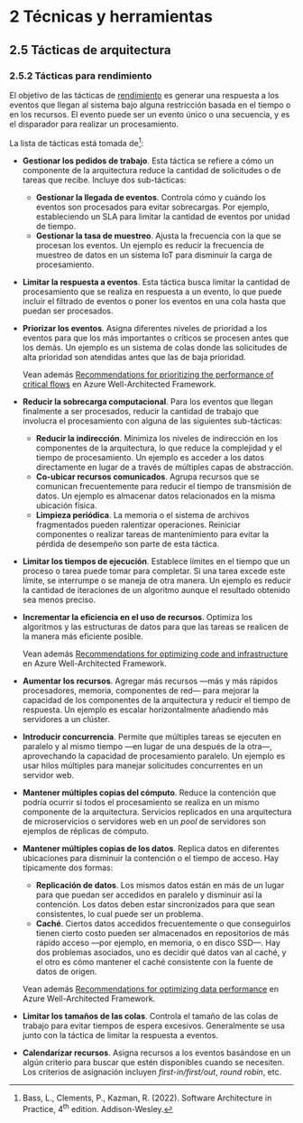 # 2 Técnicas y herramientas

## 2.5 Tácticas de arquitectura

### 2.5.2 Tácticas para rendimiento

El objetivo de las tácticas de [rendimiento](/4_Conceptos/4_Rendimiento.md) es
generar una respuesta a los eventos que llegan al sistema bajo alguna
restricción basada en el tiempo o en los recursos. El evento puede ser un evento
único o una secuencia, y es el disparador para realizar un procesamiento.

La lista de tácticas está tomada de[^1]:

[^1]: Bass, L., Clements, P., Kazman, R. (2022). Software Architecture in
      Practice, 4<sup>th</sup> edition. Addison-Wesley.

* **Gestionar los pedidos de trabajo**. Esta táctica se refiere a cómo un
  componente de la arquitectura reduce la cantidad de solicitudes o de tareas
  que recibe. Incluye dos sub-tácticas:
  * **Gestionar la llegada de eventos**. Controla cómo y cuándo los eventos son
    procesados para evitar sobrecargas. Por ejemplo, estableciendo un SLA para
    limitar la cantidad de eventos por unidad de tiempo.
  * **Gestionar la tasa de muestreo**. Ajusta la frecuencia con la que se
    procesan los eventos. Un ejemplo es reducir la frecuencia de muestreo de
    datos en un sistema IoT para disminuir la carga de procesamiento.

* **Limitar la respuesta a eventos**. Esta táctica busca limitar la cantidad de
  procesamiento que se realiza en respuesta a un evento, lo que puede incluir el
  filtrado de eventos o poner los eventos en una cola hasta que puedan ser
  procesados.

* **Priorizar los eventos**. Asigna diferentes niveles de prioridad a los
  eventos para que los más importantes o críticos se procesen antes que los
  demás. Un ejemplo es un sistema de colas donde las solicitudes de alta
  prioridad son atendidas antes que las de baja prioridad.

  Vean además [Recommendations for prioritizing the performance of critical
  flows](https://learn.microsoft.com/en-us/azure/well-architected/performance-efficiency/prioritize-critical-flows)
  en Azure Well-Architected Framework.

* **Reducir la sobrecarga computacional**. Para los eventos que llegan
  finalmente a ser procesados, reducir la cantidad de trabajo que involucra el
  procesamiento con alguna de las siguientes sub-tácticas:
  * **Reducir la indirección**. Minimiza los niveles de indirección en los
    componentes de la arquitectura, lo que reduce la complejidad y el tiempo de
    procesamiento. Un ejemplo es acceder a los datos directamente en lugar de a
    través de múltiples capas de abstracción.
  * **Co-ubicar recursos comunicados**. Agrupa recursos que se comunican
    frecuentemente para reducir el tiempo de transmisión de datos. Un ejemplo es
    almacenar datos relacionados en la misma ubicación física.
  * **Limpieza periódica**. La memoria o el sistema de archivos fragmentados
    pueden ralentizar operaciones. Reiniciar componentes o realizar tareas de
    mantenimiento para evitar la pérdida de desempeño son parte de esta táctica.

* **Limitar los tiempos de ejecución**. Establece límites en el tiempo que un
  proceso o tarea puede tomar para completar. Si una tarea excede este límite,
  se interrumpe o se maneja de otra manera. Un ejemplo es reducir la cantidad de
  iteraciones de un algoritmo aunque el resultado obtenido sea menos preciso.

* **Incrementar la eficiencia en el uso de recursos**. Optimiza los algoritmos y
  las estructuras de datos para que las tareas se realicen de la manera más
  eficiente posible.

  Vean además [Recommendations for optimizing code and
  infrastructure](https://learn.microsoft.com/en-us/azure/well-architected/performance-efficiency/optimize-code-infrastructure)
  en Azure Well-Architected Framework.

* **Aumentar los recursos**. Agregar más recursos —más y más rápidos
  procesadores, memoria, componentes de red— para mejorar la capacidad de los
  componentes de la arquitectura y reducir el tiempo de respuesta. Un ejemplo es
  escalar horizontalmente añadiendo más servidores a un clúster.

* **Introducir concurrencia**. Permite que múltiples tareas se ejecuten en
  paralelo y al mismo tiempo —en lugar de una después de la otra—, aprovechando
  la capacidad de procesamiento paralelo. Un ejemplo es usar hilos múltiples
  para manejar solicitudes concurrentes en un servidor web.

* **Mantener múltiples copias del cómputo**. Reduce la contención que podría
  ocurrir si todos el procesamiento se realiza en un mismo componente de la
  arquitectura. Servicios replicados en una arquitectura de microservicios o
  servidores web en un *pool* de servidores son ejemplos de réplicas de cómputo.

* **Mantener múltiples copias de los datos**.
  Replica datos en diferentes ubicaciones para disminuir la contención o el
  tiempo de acceso. Hay típicamente dos formas:
  * **Replicación de datos**. Los mismos datos están en más de un lugar para que
    puedan ser accedidos en paralelo y disminuir así la contención. Los datos
    deben estar sincronizados para que sean consistentes, lo cual puede ser un
    problema.
  * **Caché**. Ciertos datos accedidos frecuentemente o que conseguirlos tienen
    cierto costo pueden ser almacenados en repositorios de más rápido acceso
    —por ejemplo, en memoria, o en disco SSD—. Hay dos problemas asociados, uno
    es decidir qué datos van al caché, y el otro es cómo mantener el caché
    consistente con la fuente de datos de origen.

  Vean además [Recommendations for optimizing data
  performance](https://learn.microsoft.com/en-us/azure/well-architected/performance-efficiency/optimize-data-performance)
  en Azure Well-Architected Framework.

* **Limitar los tamaños de las colas**. Controla el tamaño de las colas de
  trabajo para evitar tiempos de espera excesivos. Generalmente se usa junto
  con la táctica de limitar la respuesta a eventos.

* **Calendarizar recursos**. Asigna recursos a los eventos basándose en un algún
  criterio para buscar que estén disponibles cuando se necesiten. Los criterios
  de asignación incluyen *first-in/first/out*, *round robin*, etc.
